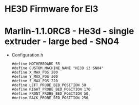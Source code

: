 # HE3D Firmware for EI3

# Marlin-1.1.0RC8 - He3d - single extruder - large bed - SN04

  - Configuration.h

		#define MOTHERBOARD 55
		#define CUSTOM_MACHINE_NAME "HE3D i3 SN04"
		#define X_MAX_POS 200
		#define Y_MAX_POS 300
		#define Z_MAX_POS 220
		#define LEFT_PROBE_BED_POSITION 50
		#define RIGHT_PROBE_BED_POSITION 170
		#define FRONT_PROBE_BED_POSITION 50
		#define BACK_PROBE_BED_POSITION 250